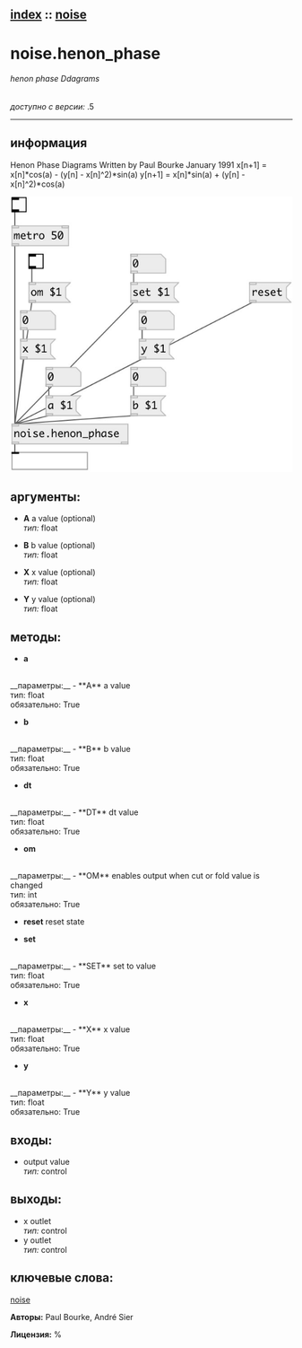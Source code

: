 [index](index.html) :: [noise](category_noise.html)
---

# noise.henon_phase

###### henon phase Ddagrams

*доступно с версии:* .5

---


## информация
Henon Phase Diagrams Written by Paul Bourke January 1991 x[n+1] = x[n]*cos(a) - (y[n] - x[n]^2)*sin(a) y[n+1] = x[n]*sin(a) + (y[n] - x[n]^2)*cos(a)


[![example](../examples/img/noise.henon_phase.jpg)](../examples/pd/noise.henon_phase.pd)



## аргументы:

* **A**
a value (optional)<br>
_тип:_ float<br>

* **B**
b value (optional)<br>
_тип:_ float<br>

* **X**
x value (optional)<br>
_тип:_ float<br>

* **Y**
y value (optional)<br>
_тип:_ float<br>



## методы:

* **a**
<br>
  __параметры:__
  - **A** a value<br>
    тип: float <br>
    обязательно: True <br>

* **b**
<br>
  __параметры:__
  - **B** b value<br>
    тип: float <br>
    обязательно: True <br>

* **dt**
<br>
  __параметры:__
  - **DT** dt value<br>
    тип: float <br>
    обязательно: True <br>

* **om**
<br>
  __параметры:__
  - **OM** enables output when cut or fold value is changed<br>
    тип: int <br>
    обязательно: True <br>

* **reset**
reset state<br>

* **set**
<br>
  __параметры:__
  - **SET** set to value<br>
    тип: float <br>
    обязательно: True <br>

* **x**
<br>
  __параметры:__
  - **X** x value<br>
    тип: float <br>
    обязательно: True <br>

* **y**
<br>
  __параметры:__
  - **Y** y value<br>
    тип: float <br>
    обязательно: True <br>






## входы:

* output value<br>
_тип:_ control



## выходы:

* x outlet<br>
_тип:_ control
* y outlet<br>
_тип:_ control



## ключевые слова:

[noise](keywords/noise.html)






**Авторы:** Paul Bourke, André Sier




**Лицензия:** %





